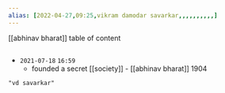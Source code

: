 ```yaml
---
alias: [2022-04-27,09:25,vikram damodar savarkar,,,,,,,,,,]
---
```

[[abhinav bharat]]
table of content
```toc
```
- `2021-07-18` `16:59`
	- founded a secret [[society]] - [[abhinav bharat]] 1904
```query
"vd savarkar"
```
